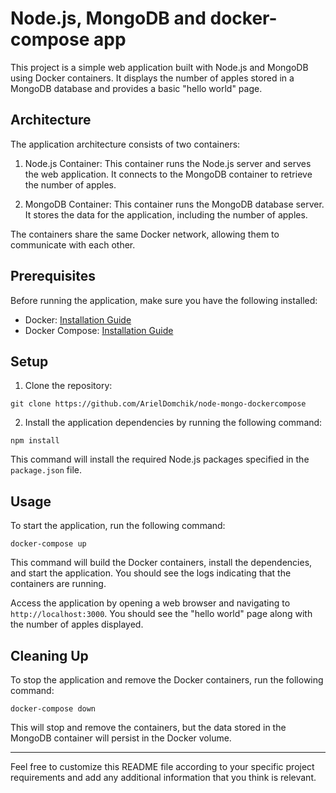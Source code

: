 
# Node.js, MongoDB and docker-compose app

This project is a simple web application built with Node.js and MongoDB using Docker containers. It displays the number of apples stored in a MongoDB database and provides a basic "hello world" page.

## Architecture

The application architecture consists of two containers:

1.  Node.js Container: This container runs the Node.js server and serves the web application. It connects to the MongoDB container to retrieve the number of apples.
    
2.  MongoDB Container: This container runs the MongoDB database server. It stores the data for the application, including the number of apples.
    

The containers share the same Docker network, allowing them to communicate with each other.

## Prerequisites

Before running the application, make sure you have the following installed:

-   Docker: [Installation Guide](https://docs.docker.com/get-docker/)
-   Docker Compose: [Installation Guide](https://docs.docker.com/compose/install/)

## Setup

1.  Clone the repository:

`git clone https://github.com/ArielDomchik/node-mongo-dockercompose` 

2.  Install the application dependencies by running the following command:

`npm install` 

This command will install the required Node.js packages specified in the `package.json` file.

## Usage

To start the application, run the following command:

`docker-compose up` 

This command will build the Docker containers, install the dependencies, and start the application. You should see the logs indicating that the containers are running.

Access the application by opening a web browser and navigating to `http://localhost:3000`. You should see the "hello world" page along with the number of apples displayed.

## Cleaning Up

To stop the application and remove the Docker containers, run the following command:

`docker-compose down` 

This will stop and remove the containers, but the data stored in the MongoDB container will persist in the Docker volume.

----------

Feel free to customize this README file according to your specific project requirements and add any additional information that you think is relevant.

